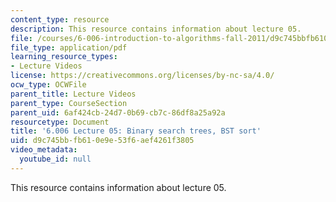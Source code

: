 ```yaml
---
content_type: resource
description: This resource contains information about lecture 05.
file: /courses/6-006-introduction-to-algorithms-fall-2011/d9c745bbfb610e9e53f6aef4261f3805_MIT6_006F11_lec05.pdf
file_type: application/pdf
learning_resource_types:
- Lecture Videos
license: https://creativecommons.org/licenses/by-nc-sa/4.0/
ocw_type: OCWFile
parent_title: Lecture Videos
parent_type: CourseSection
parent_uid: 6af424cb-24d7-0b69-cb7c-86df8a25a92a
resourcetype: Document
title: '6.006 Lecture 05: Binary search trees, BST sort'
uid: d9c745bb-fb61-0e9e-53f6-aef4261f3805
video_metadata:
  youtube_id: null
---
```

This resource contains information about lecture 05.